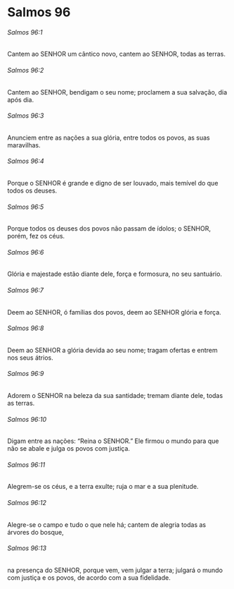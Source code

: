 # Salmos 96

###### Salmos 96:1

Cantem ao SENHOR um cântico novo, cantem ao SENHOR, todas as terras.

###### Salmos 96:2

Cantem ao SENHOR, bendigam o seu nome; proclamem a sua salvação, dia após dia.

###### Salmos 96:3

Anunciem entre as nações a sua glória, entre todos os povos, as suas maravilhas.

###### Salmos 96:4

Porque o SENHOR é grande e digno de ser louvado, mais temível do que todos os deuses.

###### Salmos 96:5

Porque todos os deuses dos povos não passam de ídolos; o SENHOR, porém, fez os céus.

###### Salmos 96:6

Glória e majestade estão diante dele, força e formosura, no seu santuário.

###### Salmos 96:7

Deem ao SENHOR, ó famílias dos povos, deem ao SENHOR glória e força.

###### Salmos 96:8

Deem ao SENHOR a glória devida ao seu nome; tragam ofertas e entrem nos seus átrios.

###### Salmos 96:9

Adorem o SENHOR na beleza da sua santidade; tremam diante dele, todas as terras.

###### Salmos 96:10

Digam entre as nações: “Reina o SENHOR.” Ele firmou o mundo para que não se abale e julga os povos com justiça.

###### Salmos 96:11

Alegrem-se os céus, e a terra exulte; ruja o mar e a sua plenitude.

###### Salmos 96:12

Alegre-se o campo e tudo o que nele há; cantem de alegria todas as árvores do bosque,

###### Salmos 96:13

na presença do SENHOR, porque vem, vem julgar a terra; julgará o mundo com justiça e os povos, de acordo com a sua fidelidade.

